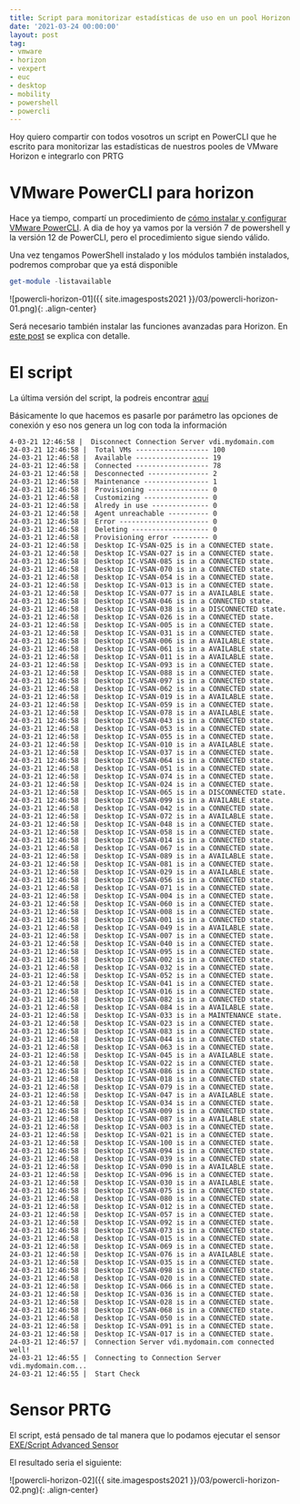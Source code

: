 ```yaml
---
title: Script para monitorizar estadísticas de uso en un pool Horizon
date: '2021-03-24 00:00:00'
layout: post
tag:
- vmware
- horizon
- vexpert
- euc
- desktop
- mobility
- powershell
- powercli
---
```


Hoy quiero compartir con todos vosotros un script en PowerCLI que he escrito para monitorizar las estadísticas de nuestros pooles de VMware Horizon e integrarlo con PRTG

# VMware PowerCLI para horizon

Hace ya tiempo, compartí un procedimiento de [cómo instalar y configurar VMware PowerCLI](https://miquelmariano.github.io/2019/01/09/instalar-powerCLI-10-windows/). A dia de hoy ya vamos por la versión 7 de powershell y la versión 12 de PowerCLI, pero el procedimiento sigue siendo válido.

Una vez tengamos PowerShell instalado y los módulos también instalados, podremos comprobar que ya está disponible

```powershell
get-module -listavailable
```
![powercli-horizon-01]({{ site.imagesposts2021 }}/03/powercli-horizon-01.png){: .align-center}

Será necesario también instalar las funciones avanzadas para Horizon. En [este post](https://blogs.vmware.com/euc/2020/01/vmware-horizon-7-powercli.html) se explica con detalle.

# El script

La última versión del script, la podreis encontrar [aquí](https://raw.githubusercontent.com/miquelMariano/prtg-scripts/master/vmware/vmware_horizon_pool_stats.ps1)

Básicamente lo que hacemos es pasarle por parámetro las opciones de conexión y eso nos genera un log con toda la información

```
4-03-21 12:46:58 |  Disconnect Connection Server vdi.mydomain.com
24-03-21 12:46:58 |  Total VMs ------------------ 100
24-03-21 12:46:58 |  Available ------------------ 19
24-03-21 12:46:58 |  Connected ------------------ 78
24-03-21 12:46:58 |  Desconnected --------------- 2
24-03-21 12:46:58 |  Maintenance ---------------- 1
24-03-21 12:46:58 |  Provisioning --------------- 0
24-03-21 12:46:58 |  Customizing ---------------- 0
24-03-21 12:46:58 |  Alredy in use -------------- 0
24-03-21 12:46:58 |  Agent unreachable ---------- 0
24-03-21 12:46:58 |  Error ---------------------- 0
24-03-21 12:46:58 |  Deleting ------------------- 0
24-03-21 12:46:58 |  Provisioning error --------- 0
24-03-21 12:46:58 |  Desktop IC-VSAN-025 is in a CONNECTED state.
24-03-21 12:46:58 |  Desktop IC-VSAN-027 is in a CONNECTED state.
24-03-21 12:46:58 |  Desktop IC-VSAN-085 is in a CONNECTED state.
24-03-21 12:46:58 |  Desktop IC-VSAN-070 is in a CONNECTED state.
24-03-21 12:46:58 |  Desktop IC-VSAN-054 is in a CONNECTED state.
24-03-21 12:46:58 |  Desktop IC-VSAN-013 is in a CONNECTED state.
24-03-21 12:46:58 |  Desktop IC-VSAN-077 is in a AVAILABLE state.
24-03-21 12:46:58 |  Desktop IC-VSAN-046 is in a CONNECTED state.
24-03-21 12:46:58 |  Desktop IC-VSAN-038 is in a DISCONNECTED state.
24-03-21 12:46:58 |  Desktop IC-VSAN-026 is in a CONNECTED state.
24-03-21 12:46:58 |  Desktop IC-VSAN-005 is in a CONNECTED state.
24-03-21 12:46:58 |  Desktop IC-VSAN-031 is in a CONNECTED state.
24-03-21 12:46:58 |  Desktop IC-VSAN-006 is in a AVAILABLE state.
24-03-21 12:46:58 |  Desktop IC-VSAN-061 is in a AVAILABLE state.
24-03-21 12:46:58 |  Desktop IC-VSAN-011 is in a AVAILABLE state.
24-03-21 12:46:58 |  Desktop IC-VSAN-093 is in a CONNECTED state.
24-03-21 12:46:58 |  Desktop IC-VSAN-088 is in a CONNECTED state.
24-03-21 12:46:58 |  Desktop IC-VSAN-097 is in a CONNECTED state.
24-03-21 12:46:58 |  Desktop IC-VSAN-062 is in a CONNECTED state.
24-03-21 12:46:58 |  Desktop IC-VSAN-019 is in a AVAILABLE state.
24-03-21 12:46:58 |  Desktop IC-VSAN-059 is in a CONNECTED state.
24-03-21 12:46:58 |  Desktop IC-VSAN-078 is in a AVAILABLE state.
24-03-21 12:46:58 |  Desktop IC-VSAN-043 is in a CONNECTED state.
24-03-21 12:46:58 |  Desktop IC-VSAN-053 is in a CONNECTED state.
24-03-21 12:46:58 |  Desktop IC-VSAN-055 is in a CONNECTED state.
24-03-21 12:46:58 |  Desktop IC-VSAN-010 is in a AVAILABLE state.
24-03-21 12:46:58 |  Desktop IC-VSAN-037 is in a CONNECTED state.
24-03-21 12:46:58 |  Desktop IC-VSAN-064 is in a CONNECTED state.
24-03-21 12:46:58 |  Desktop IC-VSAN-051 is in a CONNECTED state.
24-03-21 12:46:58 |  Desktop IC-VSAN-074 is in a CONNECTED state.
24-03-21 12:46:58 |  Desktop IC-VSAN-024 is in a CONNECTED state.
24-03-21 12:46:58 |  Desktop IC-VSAN-065 is in a DISCONNECTED state.
24-03-21 12:46:58 |  Desktop IC-VSAN-099 is in a AVAILABLE state.
24-03-21 12:46:58 |  Desktop IC-VSAN-042 is in a CONNECTED state.
24-03-21 12:46:58 |  Desktop IC-VSAN-072 is in a AVAILABLE state.
24-03-21 12:46:58 |  Desktop IC-VSAN-048 is in a CONNECTED state.
24-03-21 12:46:58 |  Desktop IC-VSAN-058 is in a CONNECTED state.
24-03-21 12:46:58 |  Desktop IC-VSAN-014 is in a CONNECTED state.
24-03-21 12:46:58 |  Desktop IC-VSAN-067 is in a CONNECTED state.
24-03-21 12:46:58 |  Desktop IC-VSAN-089 is in a AVAILABLE state.
24-03-21 12:46:58 |  Desktop IC-VSAN-081 is in a CONNECTED state.
24-03-21 12:46:58 |  Desktop IC-VSAN-029 is in a AVAILABLE state.
24-03-21 12:46:58 |  Desktop IC-VSAN-056 is in a CONNECTED state.
24-03-21 12:46:58 |  Desktop IC-VSAN-071 is in a CONNECTED state.
24-03-21 12:46:58 |  Desktop IC-VSAN-004 is in a CONNECTED state.
24-03-21 12:46:58 |  Desktop IC-VSAN-060 is in a CONNECTED state.
24-03-21 12:46:58 |  Desktop IC-VSAN-008 is in a CONNECTED state.
24-03-21 12:46:58 |  Desktop IC-VSAN-001 is in a CONNECTED state.
24-03-21 12:46:58 |  Desktop IC-VSAN-049 is in a AVAILABLE state.
24-03-21 12:46:58 |  Desktop IC-VSAN-007 is in a CONNECTED state.
24-03-21 12:46:58 |  Desktop IC-VSAN-040 is in a CONNECTED state.
24-03-21 12:46:58 |  Desktop IC-VSAN-095 is in a CONNECTED state.
24-03-21 12:46:58 |  Desktop IC-VSAN-002 is in a CONNECTED state.
24-03-21 12:46:58 |  Desktop IC-VSAN-032 is in a CONNECTED state.
24-03-21 12:46:58 |  Desktop IC-VSAN-052 is in a CONNECTED state.
24-03-21 12:46:58 |  Desktop IC-VSAN-041 is in a CONNECTED state.
24-03-21 12:46:58 |  Desktop IC-VSAN-016 is in a CONNECTED state.
24-03-21 12:46:58 |  Desktop IC-VSAN-082 is in a CONNECTED state.
24-03-21 12:46:58 |  Desktop IC-VSAN-084 is in a AVAILABLE state.
24-03-21 12:46:58 |  Desktop IC-VSAN-033 is in a MAINTENANCE state.
24-03-21 12:46:58 |  Desktop IC-VSAN-023 is in a CONNECTED state.
24-03-21 12:46:58 |  Desktop IC-VSAN-083 is in a CONNECTED state.
24-03-21 12:46:58 |  Desktop IC-VSAN-044 is in a CONNECTED state.
24-03-21 12:46:58 |  Desktop IC-VSAN-063 is in a CONNECTED state.
24-03-21 12:46:58 |  Desktop IC-VSAN-045 is in a AVAILABLE state.
24-03-21 12:46:58 |  Desktop IC-VSAN-022 is in a CONNECTED state.
24-03-21 12:46:58 |  Desktop IC-VSAN-086 is in a CONNECTED state.
24-03-21 12:46:58 |  Desktop IC-VSAN-018 is in a CONNECTED state.
24-03-21 12:46:58 |  Desktop IC-VSAN-079 is in a CONNECTED state.
24-03-21 12:46:58 |  Desktop IC-VSAN-047 is in a AVAILABLE state.
24-03-21 12:46:58 |  Desktop IC-VSAN-034 is in a CONNECTED state.
24-03-21 12:46:58 |  Desktop IC-VSAN-009 is in a CONNECTED state.
24-03-21 12:46:58 |  Desktop IC-VSAN-087 is in a AVAILABLE state.
24-03-21 12:46:58 |  Desktop IC-VSAN-003 is in a CONNECTED state.
24-03-21 12:46:58 |  Desktop IC-VSAN-021 is in a CONNECTED state.
24-03-21 12:46:58 |  Desktop IC-VSAN-100 is in a CONNECTED state.
24-03-21 12:46:58 |  Desktop IC-VSAN-094 is in a CONNECTED state.
24-03-21 12:46:58 |  Desktop IC-VSAN-039 is in a CONNECTED state.
24-03-21 12:46:58 |  Desktop IC-VSAN-090 is in a AVAILABLE state.
24-03-21 12:46:58 |  Desktop IC-VSAN-096 is in a CONNECTED state.
24-03-21 12:46:58 |  Desktop IC-VSAN-030 is in a AVAILABLE state.
24-03-21 12:46:58 |  Desktop IC-VSAN-075 is in a CONNECTED state.
24-03-21 12:46:58 |  Desktop IC-VSAN-080 is in a CONNECTED state.
24-03-21 12:46:58 |  Desktop IC-VSAN-012 is in a CONNECTED state.
24-03-21 12:46:58 |  Desktop IC-VSAN-057 is in a CONNECTED state.
24-03-21 12:46:58 |  Desktop IC-VSAN-092 is in a CONNECTED state.
24-03-21 12:46:58 |  Desktop IC-VSAN-073 is in a CONNECTED state.
24-03-21 12:46:58 |  Desktop IC-VSAN-015 is in a CONNECTED state.
24-03-21 12:46:58 |  Desktop IC-VSAN-069 is in a CONNECTED state.
24-03-21 12:46:58 |  Desktop IC-VSAN-076 is in a AVAILABLE state.
24-03-21 12:46:58 |  Desktop IC-VSAN-035 is in a CONNECTED state.
24-03-21 12:46:58 |  Desktop IC-VSAN-098 is in a CONNECTED state.
24-03-21 12:46:58 |  Desktop IC-VSAN-020 is in a CONNECTED state.
24-03-21 12:46:58 |  Desktop IC-VSAN-066 is in a CONNECTED state.
24-03-21 12:46:58 |  Desktop IC-VSAN-036 is in a CONNECTED state.
24-03-21 12:46:58 |  Desktop IC-VSAN-028 is in a CONNECTED state.
24-03-21 12:46:58 |  Desktop IC-VSAN-068 is in a CONNECTED state.
24-03-21 12:46:58 |  Desktop IC-VSAN-050 is in a CONNECTED state.
24-03-21 12:46:58 |  Desktop IC-VSAN-091 is in a CONNECTED state.
24-03-21 12:46:58 |  Desktop IC-VSAN-017 is in a CONNECTED state.
24-03-21 12:46:57 |  Connection Server vdi.mydomain.com connected well!
24-03-21 12:46:55 |  Connecting to Connection Server vdi.mydomain.com...
24-03-21 12:46:55 |  Start Check
```

# Sensor PRTG

El script, está pensado de tal manera que lo podamos ejecutar el sensor [EXE/Script Advanced Sensor](https://www.paessler.com/manuals/prtg/exe_script_advanced_sensor)

El resultado seria el siguiente:

![powercli-horizon-02]({{ site.imagesposts2021 }}/03/powercli-horizon-02.png){: .align-center}


